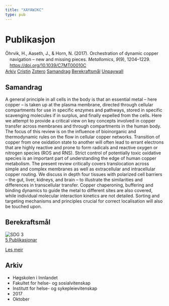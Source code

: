 ```yaml
---
title: "XAYAWJKC"
type: pub
---
```

<h1>Publikasjon</h1>
<article id="csl-bib-container-XAYAWJKC" class="csl-bib-container">
  <div class="csl-bib-body" style="line-height: 1.35; padding-left: 1em; text-indent:-1em;">
  <div class="csl-entry">&#xD6;hrvik, H., Aaseth, J., &amp; Horn, N. (2017). Orchestration of dynamic copper navigation &#x2013; new and missing pieces. <i>Metallomics</i>, <i>9</i>(9), 1204&#x2013;1229. <a href="https://doi.org/10.1039/C7MT00010C">https://doi.org/10.1039/C7MT00010C</a></div>
</div>
  <div class="csl-bib-buttons">
    <a href="#taxonomy-article-XAYAWJKC" class="csl-bib-button">Arkiv</a>
    <a href="https://app.cristin.no/results/show.jsf?id=1503290" alt="Cristin URL" class="csl-bib-button">Cristin</a>
    <a href="http://zotero.org/groups/5402882/items/XAYAWJKC" alt="Zotero URL" class="csl-bib-button">Zotero</a>
    <a href="#abstract-article-XAYAWJKC" class="csl-bib-button">Samandrag</a>
    <a href="#sdg-article-XAYAWJKC" class="csl-bib-button">Berekraftsmål</a>
    <a href="https://doi.org/10.1039/c7mt00010c" class="csl-bib-button">Unpaywall</a>
  </div>
  <div id="csl-bib-meta-container-XAYAWJKC"></div>
</article>
<div id="csl-bib-meta-XAYAWJKC" class="csl-bib-meta">
  <article id="abstract-article-XAYAWJKC" class="abstract-article">
    <h1>Samandrag</h1>
    A general principle in all cells in the body is that an essential metal – here copper – is taken up at the plasma membrane, directed through cellular compartments for use in specific enzymes and pathways, stored in specific scavenging molecules if in surplus, and finally expelled from the cells. Here we attempt to provide a critical view on key concepts involved in copper transfer across membranes and through compartments in the human body. The focus of this review is on the influence of bioinorganic and thermodynamic rules on the flow in cellular copper networks. Transition of copper from one oxidation state to another will often lead to errant electrons that are highly reactive and prone to form radicals and reactive oxygen or nitrogen species (ROS and RNS). Strict control of potentially toxic oxidative species is an important part of understanding the edge of human copper metabolism. The present review critically covers translocation across simple and complex membranes as well as extracellular and intracellular copper routing. We discuss in depth four tissues with polarized cell barriers – the gut, liver, kidneys, and brain – to illustrate the similarities and differences in transcellular transfer. Copper chaperoning, buffering and binding dynamics to guide the metal to different sites are also covered, while individual molecular interaction kinetics are not detailed. Sorting and targeting mechanisms and principles crucial for correct localisation will also be touched upon.
  </article>
  <article id="sdg-article-XAYAWJKC" class="sdg-article">
    <h1>Berekraftsmål</h1>
    <div class="sdg-container"><div id="sdg3" class="sdg"> <img src="{{< params subfolder >}}images/sdg/sdg03_no.png" class="image" alt="SDG 3"> <div class="sdg-overlay"> <a href="{{< params subfolder >}}no/archive/?sdg=3#archive" class="sdg-publication-count"><span>5</span> Publikasjonar</a> <p><a href="NA" class="sdg-read-more">Les meir</a></p> </div> </div></div>
  </article>
  <article id="taxonomy-article-XAYAWJKC" class="taxonomy-article">
    <h1>Arkiv</h1>
    <ul>
      <li>Høgskolen i Innlandet</li>
      <li>Fakultet for helse- og sosialvitenskap</li>
      <li>Institutt for helse- og sykepleievitenskap</li>
      <li>2017</li>
      <li>Oktober</li>
    </ul>
  </article>
</div>
